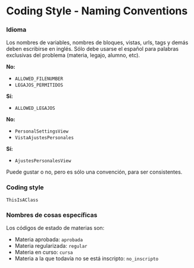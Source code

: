 Coding Style - Naming Conventions
=================================

### Idioma

Los nombres de variables, nombres de bloques, vistas, urls, tags y demás deben escribirse en inglés. Sólo debe usarse el español para palabras exclusivas del problema (materia, legajo, alumno, etc).

**No:**
* `ALLOWED_FILENUMBER`
* `LEGAJOS_PERMITIDOS`

**Sí:**
* `ALLOWED_LEGAJOS`

**No:**
* `PersonalSettingsView`
* `VistaAjustesPersonales`

**Sí:**
* `AjustesPersonalesView`

Puede gustar o no, pero es sólo una convención, para ser consistentes.

### Coding style

`ThisIsAClass`

### Nombres de cosas específicas

Los códigos de estado de materias son:
* Materia aprobada: `aprobada`
* Materia regularizada: `regular`
* Materia en curso: `cursa`
* Materia a la que todavía no se está inscripto: `no_inscripto`
